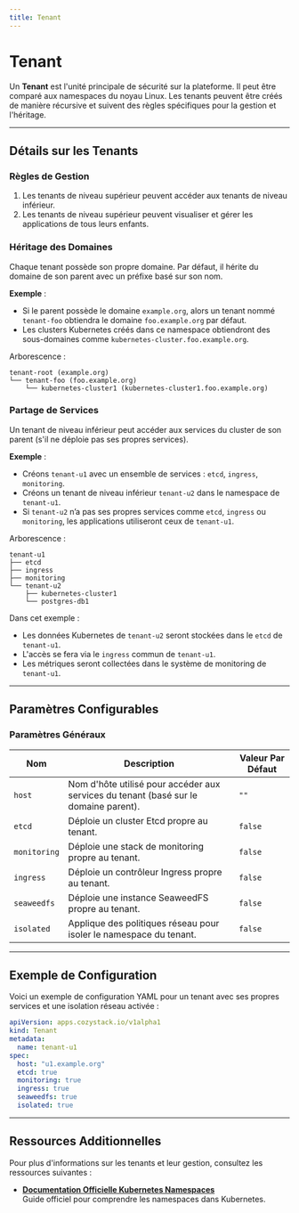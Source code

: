 ```yaml
---
title: Tenant
---
```


# Tenant

Un **Tenant** est l'unité principale de sécurité sur la plateforme. Il peut être comparé aux namespaces du noyau Linux. Les tenants peuvent être créés de manière récursive et suivent des règles spécifiques pour la gestion et l'héritage.

---

## Détails sur les Tenants

### Règles de Gestion

1. Les tenants de niveau supérieur peuvent accéder aux tenants de niveau inférieur.
2. Les tenants de niveau supérieur peuvent visualiser et gérer les applications de tous leurs enfants.

### Héritage des Domaines

Chaque tenant possède son propre domaine. Par défaut, il hérite du domaine de son parent avec un préfixe basé sur son nom.

**Exemple** :

- Si le parent possède le domaine `example.org`, alors un tenant nommé `tenant-foo` obtiendra le domaine `foo.example.org` par défaut.
- Les clusters Kubernetes créés dans ce namespace obtiendront des sous-domaines comme `kubernetes-cluster.foo.example.org`.

Arborescence :

```
tenant-root (example.org)
└── tenant-foo (foo.example.org)
    └── kubernetes-cluster1 (kubernetes-cluster1.foo.example.org)
```

### Partage de Services

Un tenant de niveau inférieur peut accéder aux services du cluster de son parent (s'il ne déploie pas ses propres services).

**Exemple** :

- Créons `tenant-u1` avec un ensemble de services : `etcd`, `ingress`, `monitoring`.
- Créons un tenant de niveau inférieur `tenant-u2` dans le namespace de `tenant-u1`.
- Si `tenant-u2` n’a pas ses propres services comme `etcd`, `ingress` ou `monitoring`, les applications utiliseront ceux de `tenant-u1`.

Arborescence :

```
tenant-u1
├── etcd
├── ingress
├── monitoring
└── tenant-u2
    ├── kubernetes-cluster1
    └── postgres-db1
```

Dans cet exemple :

- Les données Kubernetes de `tenant-u2` seront stockées dans le `etcd` de `tenant-u1`.
- L'accès se fera via le `ingress` commun de `tenant-u1`.
- Les métriques seront collectées dans le système de monitoring de `tenant-u1`.

---

## Paramètres Configurables

### **Paramètres Généraux**

| **Nom**      | **Description**                                                                      | **Valeur Par Défaut** |
|--------------|--------------------------------------------------------------------------------------|------------------------|
| `host`       | Nom d'hôte utilisé pour accéder aux services du tenant (basé sur le domaine parent). | `""`                  |
| `etcd`       | Déploie un cluster Etcd propre au tenant.                                            | `false`               |
| `monitoring` | Déploie une stack de monitoring propre au tenant.                                    | `false`               |
| `ingress`    | Déploie un contrôleur Ingress propre au tenant.                                      | `false`               |
| `seaweedfs`  | Déploie une instance SeaweedFS propre au tenant.                                     | `false`               |
| `isolated`   | Applique des politiques réseau pour isoler le namespace du tenant.                  | `false`               |

---

## Exemple de Configuration

Voici un exemple de configuration YAML pour un tenant avec ses propres services et une isolation réseau activée :

```yaml
apiVersion: apps.cozystack.io/v1alpha1
kind: Tenant
metadata:
  name: tenant-u1
spec:
  host: "u1.example.org"
  etcd: true
  monitoring: true
  ingress: true
  seaweedfs: true
  isolated: true
```

---

## Ressources Additionnelles

Pour plus d'informations sur les tenants et leur gestion, consultez les ressources suivantes :

- **[Documentation Officielle Kubernetes Namespaces](https://kubernetes.io/docs/concepts/overview/working-with-objects/namespaces/)**  
  Guide officiel pour comprendre les namespaces dans Kubernetes.
